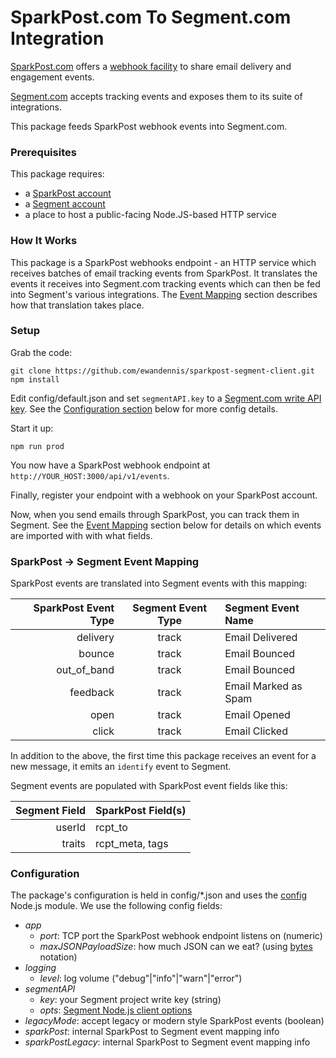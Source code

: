 # SparkPost.com To Segment.com Integration

[SparkPost.com](https://www.sparkpost.com/) offers a [webhook facility](https://www.sparkpost.com/api#/reference/webhooks) to share email delivery and engagement events.

[Segment.com](https://segment.com/) accepts tracking events and exposes them to its suite of integrations.

This package feeds SparkPost webhook events into Segment.com.

### Prerequisites

This package requires:

* a [SparkPost account](https://app.sparkpost.com/sign-up)
* a [Segment account](https://segment.com/signup)
* a place to host a public-facing Node.JS-based HTTP service

### How It Works

This package is a SparkPost webhooks endpoint - an HTTP service which receives batches of email tracking events from SparkPost.  It translates the events it receives into Segment.com tracking events which can then be fed into Segment's various integrations.  The [Event Mapping](#mapping) section describes how that translation takes place.

### Setup

Grab the code:

```
git clone https://github.com/ewandennis/sparkpost-segment-client.git
npm install
```

Edit config/default.json and set ```segmentAPI.key``` to a [Segment.com write API key](https://segment.com/docs/libraries/http/#authentication).  See the [Configuration section](#config) below for more config details.

Start it up:

```
npm run prod
```

You now have a SparkPost webhook endpoint at ```http://YOUR_HOST:3000/api/v1/events```.

Finally, register your endpoint with a webhook on your SparkPost account.

Now, when you send emails through SparkPost, you can track them in Segment.  See the [Event Mapping](#mapping) section below for details on which events are imported with with what fields.

### <a name="mapping"></a> SparkPost -> Segment Event Mapping

SparkPost events are translated into Segment events with this mapping:

SparkPost Event Type | Segment Event Type | Segment Event Name
--------------------:|:------------------:|:------------------
delivery             | track              | Email Delivered
bounce               | track              | Email Bounced
out_of_band          | track              | Email Bounced
feedback             | track              | Email Marked as Spam
open                 | track              | Email Opened
click                | track              | Email Clicked

In addition to the above, the first time this package receives an event for a new message, it emits an ```identify``` event to Segment.

Segment events are populated with SparkPost event fields like this:

Segment Field | SparkPost Field(s)
-------------:|:------------------
userId        | rcpt_to
traits        | rcpt_meta, tags

### <a name="config"></a> Configuration

The package's configuration is held in config/*.json and uses the [config](https://github.com/lorenwest/node-config) Node.js module.  We use the following config fields:

* _app_
  * _port_: TCP port the SparkPost webhook endpoint listens on (numeric)
  * _maxJSONPayloadSize_: how much JSON can we eat? (using [bytes](https://www.npmjs.com/package/bytes) notation)
* _logging_
  * _level_: log volume ("debug"|"info"|"warn"|"error")
* _segmentAPI_
  * _key_: your Segment project write key (string)
  * _opts_: [Segment Node.js client options](https://segment.com/docs/libraries/node/quickstart/)
* _legacyMode_: accept legacy or modern style SparkPost events (boolean)
* _sparkPost_: internal SparkPost to Segment event mapping info
* _sparkPostLegacy_: internal SparkPost to Segment event mapping info

